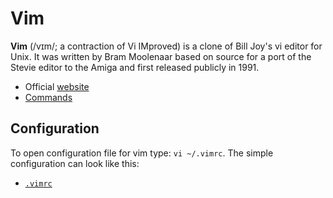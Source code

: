 # Vim

**Vim** (/vɪm/; a contraction of Vi IMproved) is a clone of Bill Joy's vi editor for Unix. It was written by Bram Moolenaar based on source for a port of the Stevie editor to the Amiga and first released publicly in 1991.

- Official [website](http://www.vim.org/)
- [Commands](http://vim.rtorr.com/)

## Configuration

To open configuration file for vim type: `vi ~/.vimrc`. The simple configuration can look like this:

- [`.vimrc`](https://github.com/valerysamovich/engineering/blob/master/docs/tutorials/.vimrc)

